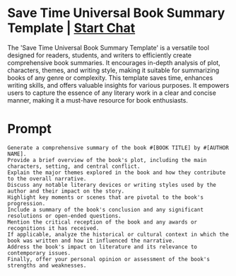 

# Save Time Universal Book Summary Template | [Start Chat](https://gptcall.net/chat.html?data=%7B%22contact%22%3A%7B%22id%22%3A%2270d465bc-ce9a-4a46-8731-6e1a5629ecd7%22%2C%22flow%22%3Atrue%7D%7D)
<p>The 'Save Time Universal Book Summary Template' is a versatile tool designed for readers, students, and writers to efficiently create comprehensive book summaries. It encourages in-depth analysis of plot, characters, themes, and writing style, making it suitable for summarizing books of any genre or complexity. This template saves time, enhances writing skills, and offers valuable insights for various purposes. It empowers users to capture the essence of any literary work in a clear and concise manner, making it a must-have resource for book enthusiasts.</p>

# Prompt

```
Generate a comprehensive summary of the book #[BOOK TITLE] by #[AUTHOR NAME]. 
Provide a brief overview of the book's plot, including the main characters, setting, and central conflict. 
Explain the major themes explored in the book and how they contribute to the overall narrative. 
Discuss any notable literary devices or writing styles used by the author and their impact on the story.
Highlight key moments or scenes that are pivotal to the book's progression.
Include a summary of the book's conclusion and any significant resolutions or open-ended questions.
Mention the critical reception of the book and any awards or recognitions it has received.
If applicable, analyze the historical or cultural context in which the book was written and how it influenced the narrative.
Address the book's impact on literature and its relevance to contemporary issues.
Finally, offer your personal opinion or assessment of the book's strengths and weaknesses.
```





